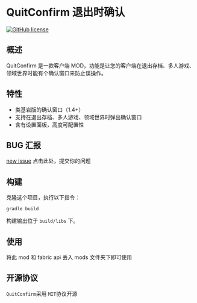 # QuitConfirm 退出时确认

[![GitHub license](https://img.shields.io/github/license/CaaMoe/QuitConfirm?style=flat-square)](https://github.com/CaaMoe/QuitConfirm/blob/master/LICENSE)

## 概述

QuitConfirm 是一款客户端 MOD，功能是让您的客户端在退出存档、多人游戏、领域世界时能有个确认窗口来防止误操作。

## 特性

* 类基岩版的确认窗口（1.4+）
* 支持在退出存档、多人游戏、领域世界时弹出确认窗口
* 含有设置面板，高度可配置性

## BUG 汇报

[new issue](https://github.com/CaaMoe/QuitConfirm/issues/new) 点击此处，提交你的问题

## 构建

克隆这个项目，执行以下指令：

    gradle build

构建输出位于 `build/libs` 下。

## 使用

将此 mod 和 fabric api 丢入 mods 文件夹下即可使用

## 开源协议

`QuitConfirm`采用 `MIT`协议开源